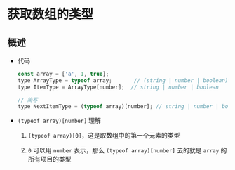 # 获取数组的类型

## 概述

+ 代码

  ```js
  const array = ['a', 1, true];
  type ArrayType = typeof array;       // (string | number | boolean)[]
  type ItemType = ArrayType[number];  // string | number | boolean

  // 简写
  type NextItemType = (typeof array)[number]; // string | number | boolean
  ```

+ `(typeof array)[number]` 理解

  1. `(typeof array)[0]`，这是取数组中的第一个元素的类型

  2. `0` 可以用 `number` 表示，那么 `(typeof array)[number]` 去的就是 `array` 的所有项目的类型
